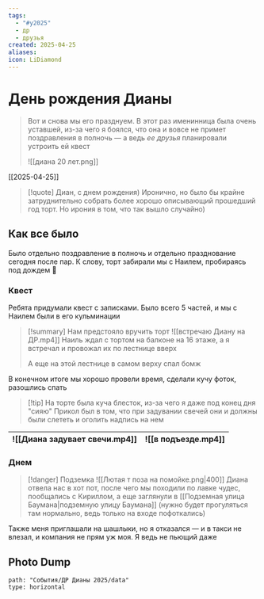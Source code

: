 ```yaml
---
tags:
  - "#y2025"
  - др
  - друзья
created: 2025-04-25
aliases: 
icon: LiDiamond
---
```


# День рождения Дианы
> Вот и снова мы его празднуем. В этот раз именинница была очень уставшей, из-за чего я боялся, что она и вовсе не примет поздравления в полночь — а ведь *ее друзья* планировали устроить ей квест
> 
> ![[диана 20 лет.png]]

[[2025-04-25]]

> [!quote] Диан, с днем рождения)
Иронично, но было бы крайне затруднительно собрать более хорошо описывающий прошедший год торт. Но ирония в том, что так вышло случайно)

## Как все было
Было отдельно поздравление в полночь и отдельно празднование сегодня после пар. К слову, торт забирали мы с Наилем, пробираясь под дождем 🙂
### Квест
Ребята придумали квест с записками. Было всего 5 частей, и мы с Наилем были в его кульминации
> [!summary] Нам предстояло вручить торт
> ![[встречаю Диану на ДР.mp4]] Наиль ждал с тортом на балконе на 16 этаже, а я встречал и провожал их по лестнице вверх
> 
> А еще на этой лестнице в самом верху спал бомж

В конечном итоге мы хорошо провели время, сделали кучу фоток, разошлись спать

> [!tip] На торте была куча блесток, из-за чего я даже под конец дня "сияю"
> Прикол был в том, что при задувании свечей они и должны были слететь и оголить надпись на нем

| ![[Диана задувает свечи.mp4]] | ![[в подъезде.mp4]] |
| ----------------------------- | ------------------- |

### Днем
> [!danger] Подземка
![[Лютая т поза на помойке.png|400]] Диана отвела нас в хот пот, после чего мы походили по лавке чудес, пообщались с Кириллом, а еще заглянули в [[Подземная улица Баумана|подземную улицу Баумана]] (нужно будет прогуляться там нормально, ведь только на входе пофоткались)

Также меня приглашали на шашлыки, но я отказался — и в такси не влезал, и компания не прям уж моя. Я ведь не пьющий даже

## Photo Dump

```img-gallery
path: "События/ДР Дианы 2025/data"
type: horizontal
```
